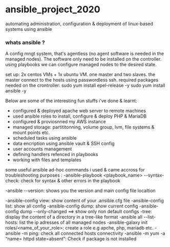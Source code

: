 # ansible_project_2020
automating administration, configuration &amp; deployment of linux-based systems using ansible 
### whats ansible ? ###
A config mngt system, that's agentless (no agent software is needed in the managed nodes). The software only need to be installed on the controller. using playbooks we can configure managed nodes to the desired state.

set up: 2x centos VMs + 1x ubuntu VM. one master and two slaves. the master connect to the hosts using passwordless ssh. 
required packages needed on the crontroller:
sudo yum install epel-release -y
sudo yum install ansible -y 

Below are some of the interesting fun stuffs i've done & learnt:

*  configured & deployed apache web server to remote machines
*  used ansible roles to install, configure & deploy PHP & MariaDB
*  configured & proviosnned my AWS instance
*  managed storage: partititonning, volume group, lvm, file systems & mount points etc.
*  scheduled tasks using ansible 
*  data encription using ansible vault & SSH config
*  user accounts management 
*  defining handlers refenced in playbooks
*  working with files and templates

some useful ansible ad-hoc commands i used & came accross for troubleshooting purposes :
-ansible-playbook <playbook_name> --syntax-check: check for syntax & other errors in the playbook

-ansible --version: shows you the version and main config file localtion

-ansible-config view: show content of your .ansible.cfg file
-ansible-config list: show all config 
-ansible-config dump: show current config 
-ansible-config dump --only-changed ==> show only non default configs
-tree: display the content of a directory in a tree-like format
-ansible all --list-hosts: list the ip adresses of all managed nodes
-ansible-galaxy init roles/<name_of_your_role>: create a role e.g apche, php, mariadb etc. 
-ansible <group> -m ping: check all connected hosts connectivity
-ansible <group> -m yum -a “name= httpd state=absent”: Check if package is not installed
  

